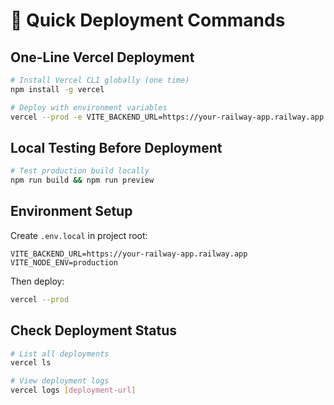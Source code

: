 # 🚀 Quick Deployment Commands

## One-Line Vercel Deployment

```bash
# Install Vercel CLI globally (one time)
npm install -g vercel

# Deploy with environment variables
vercel --prod -e VITE_BACKEND_URL=https://your-railway-app.railway.app -e VITE_NODE_ENV=production
```

## Local Testing Before Deployment

```bash
# Test production build locally
npm run build && npm run preview
```

## Environment Setup

Create `.env.local` in project root:
```env
VITE_BACKEND_URL=https://your-railway-app.railway.app
VITE_NODE_ENV=production
```

Then deploy:
```bash
vercel --prod
```

## Check Deployment Status

```bash
# List all deployments
vercel ls

# View deployment logs  
vercel logs [deployment-url]
``` 